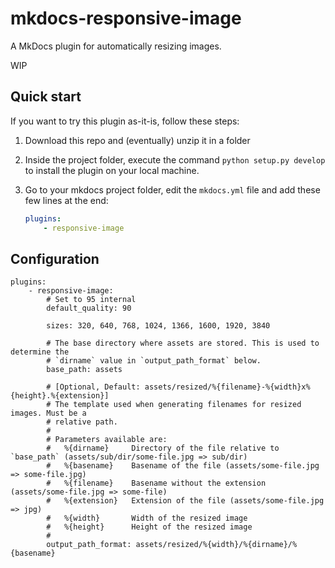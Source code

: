 # mkdocs-responsive-image

A MkDocs plugin for automatically resizing images.

WIP

## Quick start

If you want to try this plugin as-it-is, follow these steps:

1. Download this repo and (eventually) unzip it in a folder

2. Inside the project folder, execute the command 
   `python setup.py develop` to install 
   the plugin on your local machine. 

3. Go to your mkdocs project folder, edit the `mkdocs.yml` file 
   and add these few lines at the end:

   ```yaml
   plugins:
       - responsive-image
   ```
   
## Configuration

```
plugins:
	- responsive-image:
		# Set to 95 internal
        default_quality: 90
		
        sizes: 320, 640, 768, 1024, 1366, 1600, 1920, 3840
        
        # The base directory where assets are stored. This is used to determine the
        # `dirname` value in `output_path_format` below.
        base_path: assets
        
        # [Optional, Default: assets/resized/%{filename}-%{width}x%{height}.%{extension}]
        # The template used when generating filenames for resized images. Must be a
        # relative path.
        #
        # Parameters available are:
        #   %{dirname}     Directory of the file relative to `base_path` (assets/sub/dir/some-file.jpg => sub/dir)
        #   %{basename}    Basename of the file (assets/some-file.jpg => some-file.jpg)
        #   %{filename}    Basename without the extension (assets/some-file.jpg => some-file)
        #   %{extension}   Extension of the file (assets/some-file.jpg => jpg)
        #   %{width}       Width of the resized image
        #   %{height}      Height of the resized image
        #
        output_path_format: assets/resized/%{width}/%{dirname}/%{basename}
```
